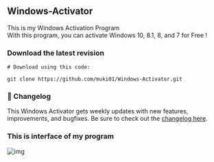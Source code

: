 ## Windows-Activator

This is my Windows Activation Program <br/>
With this program, you can activate Windows 10, 8.1, 8, and 7 for Free !

### Download the latest revision
```
# Download using this code:

git clone https://github.com/muki01/Windows-Activator.git
```

### :scroll: Changelog
This Windows Activator gets weekly updates with new features, improvements, and bugfixes.
Be sure to check out the [changelog here]().

### This is interface of my program
![img](https://user-images.githubusercontent.com/75759731/121789777-80910580-cbe1-11eb-8e11-88db0d8e59bd.PNG)

